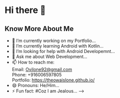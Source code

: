 # Hi there 👋

## Know More About Me

- 🔭 I’m currently working on my Portfolio...
- 🌱 I’m currently learning Android with Kotlin...
- 🤔 I’m looking for help with Android Developemnt...
- 💬 Ask me about Web Development...
-  📫 How to reach me:<br>
	Email: Ovilone92@gmail.com <br>
  	Phone: +916006597805 <br>
  	Portfolio: https://theowaislone.github.io/
- 😄 Pronouns: He/Him...
- ⚡ Fun fact: #Coz I am Jealous...
-->
